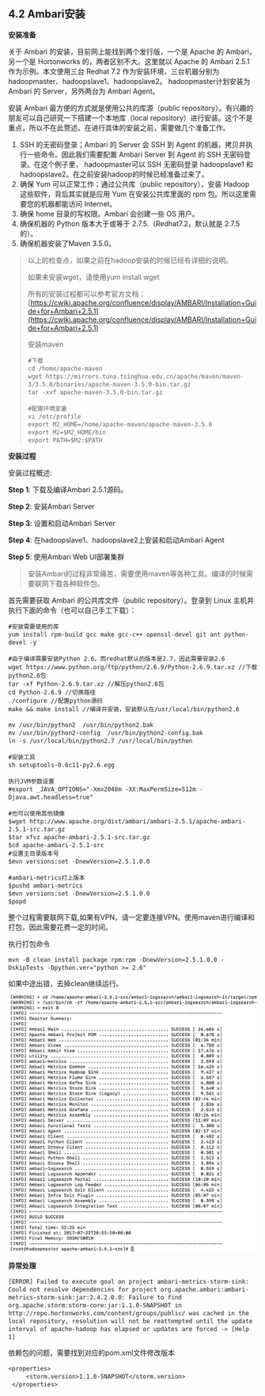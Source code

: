 ## 4.2 Ambari安装

**安装准备**

关于 Ambari 的安装，目前网上能找到两个发行版，一个是 Apache 的 Ambari，另一个是 Hortonworks 的，两者区别不大。这里就以 Apache 的 Ambari 2.5.1 作为示例。本文使用三台 Redhat 7.2 作为安装环境，三台机器分别为hadoopmaster、hadoopslave1、hadoopslave2。 hadoopmaster计划安装为 Ambari 的 Server，另外两台为 Ambari Agent。

安装 Ambari 最方便的方式就是使用公共的库源（public repository）。有兴趣的朋友可以自己研究一下搭建一个本地库（local repository）进行安装。这个不是重点，所以不在此赘述。在进行具体的安装之前，需要做几个准备工作。

1. SSH 的无密码登录；Ambari 的 Server 会 SSH 到 Agent 的机器，拷贝并执行一些命令。因此我们需要配置 Ambari Server 到 Agent 的 SSH 无密码登录。在这个例子里， hadoopmaster可以 SSH 无密码登录 hadoopslave1 和 hadoopslave2。在之前安装hadoop的时候已经准备过来了。
2. 确保 Yum 可以正常工作；通过公共库（public repository），安装 Hadoop 这些软件，背后其实就是应用 Yum 在安装公共库里面的 rpm 包。所以这里需要您的机器都能访问 Internet。
3. 确保 home 目录的写权限。Ambari 会创建一些 OS 用户。
4. 确保机器的 Python 版本大于或等于 2.7.5.（Redhat7.2，默认就是 2.7.5 的）。
5. 确保机器安装了Maven 3.5.0。

> 以上的检查点，如果之前在hadoop安装的时候已经有详细的说明。
>
> 如果未安装wget，请使用yum install wget
>
> 所有的安装过程都可以参考官方文档：[https://cwiki.apache.org/confluence/display/AMBARI/Installation+Guide+for+Ambari+2.5.1](https://cwiki.apache.org/confluence/display/AMBARI/Installation+Guide+for+Ambari+2.5.1)
>
> 安装maven
>
> ```
> #下载
> cd /home/apache-maven
> wget https://mirrors.tuna.tsinghua.edu.cn/apache/maven/maven-3/3.5.0/binaries/apache-maven-3.5.0-bin.tar.gz
> tar -xvf apache-maven-3.5.0-bin.tar.gz
>
> #配置环境变量
> vi /etc/profile
> export M2_HOME=/home/apache-maven/apache-maven-3.5.0
> export M2=$M2_HOME/bin
> export PATH=$M2:$PATH
> ```

**安装过程**

安装过程概述:

**Step 1**: 下载及编译Ambari 2.5.1源码。

**Step 2**: 安装Ambari Server

**Step 3**: 设置和启动Ambari Server

**Step 4**: 在hadoopslave1、hadoopslave2上安装和启动Ambari Agent

**Step 5**: 使用Ambari Web UI部署集群

> 安装Ambari的过程非常痛苦，需要使用maven等各种工具。编译的时候需要联网下载各种软件包。

首先需要获取 Ambari 的公共库文件（public repository）。登录到 Linux 主机并执行下面的命令（也可以自己手工下载）：

```
#安装需要使用的库
yum install rpm-build gcc make gcc-c++ openssl-devel git ant python-devel -y

#由于编译需要安装Python 2.6，而redhat默认的版本是2.7，因此需要安装2.6
wget https://www.python.org/ftp/python/2.6.9/Python-2.6.9.tar.xz //下载python2.6包
tar -xf Python-2.6.9.tar.xz //解压python2.6包
cd Python-2.6.9 //切换路径
./configure //配置python源码
make && make install //编译并安装，安装默认在/usr/local/bin/python2.6

mv /usr/bin/python2  /usr/bin/python2.bak
mv /usr/bin/python2-config  /usr/bin/python2-config.bak
ln -s /usr/local/bin/python2.7 /usr/local/bin/python

#安装工具
sh setuptools-0.6c11-py2.6.egg

执行JVM参数设置
#export _JAVA_OPTIONS="-Xmx2048m -XX:MaxPermSize=512m -Djava.awt.headless=true"

#也可以使用其他镜像
$wget http://www.apache.org/dist/ambari/ambari-2.5.1/apache-ambari-2.5.1-src.tar.gz 
$tar xfvz apache-ambari-2.5.1-src.tar.gz
$cd apache-ambari-2.5.1-src
#设置主目录版本号
$mvn versions:set -DnewVersion=2.5.1.0.0

#ambari-metrics打上版本
$pushd ambari-metrics
$mvn versions:set -DnewVersion=2.5.1.0.0
$popd
```

整个过程需要联网下载,如果有VPN，请一定要连接VPN。使用maven进行编译和打包，因此需要花费一定的时间。

执行打包命令

```
mvn -B clean install package rpm:rpm -DnewVersion=2.5.1.0.0 -DskipTests -Dpython.ver="python >= 2.6"
```

如果中途出错，去掉clean继续运行。

![](/assets/4.2.1_1.png)

**异常处理**

```
[ERROR] Failed to execute goal on project ambari-metrics-storm-sink: Could not resolve dependencies for project org.apache.ambari:ambari-metrics-storm-sink:jar:2.4.2.0.0: Failure to find org.apache.storm:storm-core:jar:1.1.0-SNAPSHOT in http://repo.hortonworks.com/content/groups/public/ was cached in the local repository, resolution will not be reattempted until the update interval of apache-hadoop has elapsed or updates are forced -> [Help 1]
```

依赖包的问题，需要找到对应的pom.xml文件修改版本

```
<properties>
     <storm.version>1.1.0-SNAPSHOT</storm.version>
 </properties>
```



